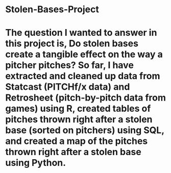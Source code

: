 # Stolen-Bases-Project

# The question I wanted to answer in this project is, **Do stolen bases create a tangible effect on the way a pitcher pitches?** So far, I have extracted and cleaned up data from Statcast (PITCHf/x data) and Retrosheet (pitch-by-pitch data from games) using R, created tables of pitches thrown right after a stolen base (sorted on pitchers) using SQL, and created a map of the pitches thrown right after a stolen base using Python.
